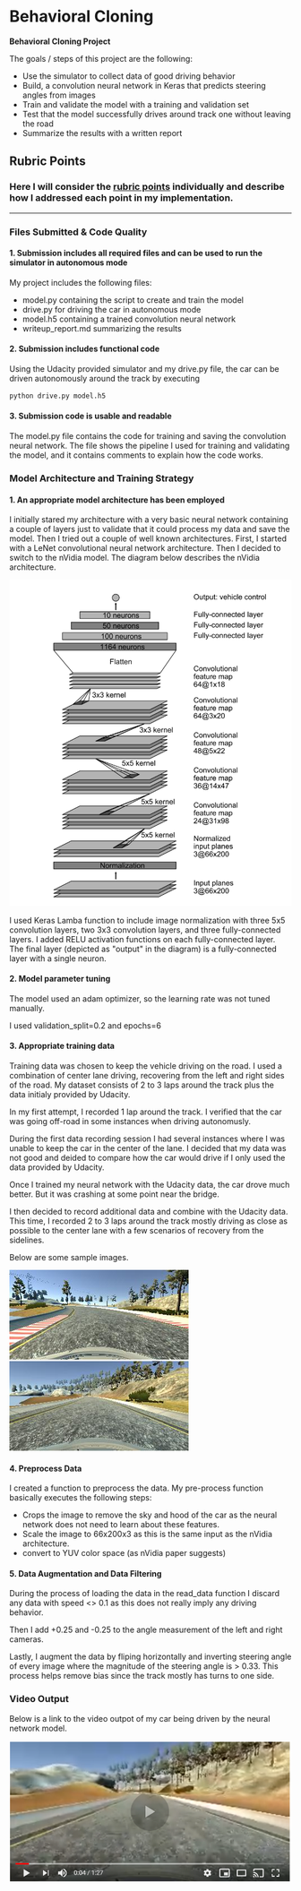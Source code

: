 # **Behavioral Cloning** 


**Behavioral Cloning Project**

The goals / steps of this project are the following:
* Use the simulator to collect data of good driving behavior
* Build, a convolution neural network in Keras that predicts steering angles from images
* Train and validate the model with a training and validation set
* Test that the model successfully drives around track one without leaving the road
* Summarize the results with a written report


[//]: # (Image References)

[image1]: ./examples/nVidia_model.png "Model Visualization"
[image2]: ./examples/center_2018_12_09_17_34_08_167.jpg "example 1"
[image3]: ./examples/center_2018_12_09_17_33_05_974.jpg "example 2"
[image4]: ./examples/VideoSample.png "Video output"
## Rubric Points
### Here I will consider the [rubric points](https://review.udacity.com/#!/rubrics/432/view) individually and describe how I addressed each point in my implementation.  

---
### Files Submitted & Code Quality

#### 1. Submission includes all required files and can be used to run the simulator in autonomous mode

My project includes the following files:
* model.py containing the script to create and train the model
* drive.py for driving the car in autonomous mode
* model.h5 containing a trained convolution neural network 
* writeup_report.md summarizing the results

#### 2. Submission includes functional code
Using the Udacity provided simulator and my drive.py file, the car can be driven autonomously around the track by executing 
```sh
python drive.py model.h5
```

#### 3. Submission code is usable and readable

The model.py file contains the code for training and saving the convolution neural network. The file shows the pipeline I used for training and validating the model, and it contains comments to explain how the code works.

### Model Architecture and Training Strategy

#### 1. An appropriate model architecture has been employed

I initially stared my architecture with a very basic neural network containing a couple of layers just to validate that it could process my data and save the model. Then I tried out a couple of well known architectures. First, I started with a LeNet convolutional neural network architecture. Then I decided to switch to the nVidia model. The diagram below describes the nVidia architecture.  

![nVidia Architecture][image1]

I used Keras Lamba function to include image normalization with three 5x5 convolution layers, two 3x3 convolution layers, and three fully-connected layers. I added RELU activation functions on each fully-connected layer. The final layer (depicted as "output" in the diagram) is a fully-connected layer with a single neuron.

#### 2. Model parameter tuning

The model used an adam optimizer, so the learning rate was not tuned manually. 

I used validation_split=0.2 and epochs=6 

#### 3. Appropriate training data

Training data was chosen to keep the vehicle driving on the road. I used a combination of center lane driving, recovering from the left and right sides of the road. My dataset consists of 2 to 3 laps around the track plus the data initialy provided by Udacity. 

In my first attempt, I recorded 1 lap around the track. I verified that the car was going off-road in some instances when driving autonomusly. 

During the first data recording session I had several instances where I was unable to keep the car in the center of the lane. I decided that my data was not good and deided to compare how the car would drive if I only used the data provided by Udacity. 

Once I trained my neural network with the Udacity data, the car drove much better. But it was crashing at some point near the bridge. 

I then decided to record additional data and combine with the Udacity data. This time, I recorded 2 to 3 laps around the track mostly driving as close as possible to the center lane with a few scenarios of recovery from the sidelines. 

Below are some sample images.

![Example 1][image2]
![Example 2][image3]


#### 4. Preprocess Data

I created a function to preprocess the data. My pre-process function basically executes the following steps:
- Crops the image to remove the sky and hood of the car as the neural network does not need to learn about these features. 
- Scale the image to 66x200x3 as this is the same input as the nVidia architecture.
- convert to YUV color space (as nVidia paper suggests)


#### 5. Data Augmentation and Data Filtering
During the process of loading the data in the read_data function I discard any data with speed <> 0.1 as this does not really imply any driving behavior. 

Then I add +0.25 and -0.25 to the angle measurement of the left and right cameras. 

Lastly, I augment the data by fliping horizontally and inverting steering angle of every image where the magnitude of the steering angle  is > 0.33. This process helps remove bias since the track mostly has turns to one side. 

### Video Output

Below is a link to the video outpot of my car being driven by the neural network model. 

[![Video Output][image4]](https://youtu.be/NHcDFnmteXQ)
